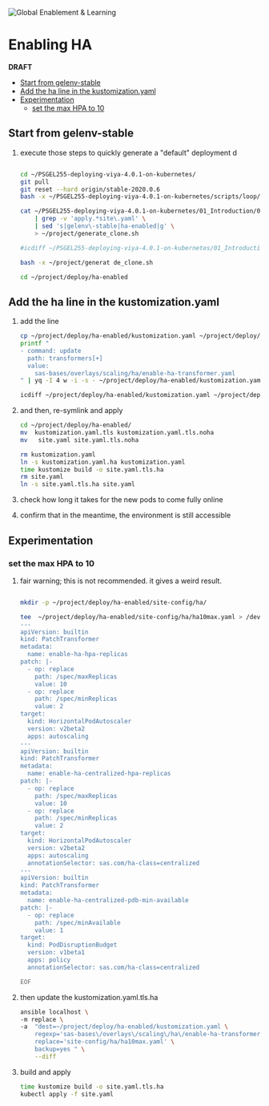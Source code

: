 ![Global Enablement & Learning](https://gelgitlab.race.sas.com/GEL/utilities/writing-content-in-markdown/-/raw/master/img/gel_banner_logo_tech-partners.jpg)

# Enabling HA

**DRAFT**

* [Start from gelenv-stable](#start-from-gelenv-stable)
* [Add the ha line in the kustomization.yaml](#add-the-ha-line-in-the-kustomizationyaml)
* [Experimentation](#experimentation)
  * [set the max HPA to 10](#set-the-max-hpa-to-10)

## Start from gelenv-stable

1. execute those steps to quickly generate a "default" deployment d

    ```bash

    cd ~/PSGEL255-deploying-viya-4.0.1-on-kubernetes/
    git pull
    git reset --hard origin/stable-2020.0.6
    bash -x ~/PSGEL255-deploying-viya-4.0.1-on-kubernetes/scripts/loop/GEL.02.CreateCheatcodes.sh start

    cat ~/PSGEL255-deploying-viya-4.0.1-on-kubernetes/01_Introduction/01_000_gelenv_order.sh \
        | grep -v 'apply.*site\.yaml' \
        | sed 's|gelenv\-stable|ha-enabled|g' \
        > ~/project/generate_clone.sh

    #icdiff ~/PSGEL255-deploying-viya-4.0.1-on-kubernetes/01_Introduction/01_000_gelenv_order.sh ~/project/generate_clone.sh

    bash -x ~/project/generat de_clone.sh

    cd ~/project/deploy/ha-enabled

    ```

## Add the ha line in the kustomization.yaml

1. add the line

    ```bash
    cp ~/project/deploy/ha-enabled/kustomization.yaml ~/project/deploy/ha-enabled/kustomization.yaml.ha
    printf "
    - command: update
      path: transformers[+]
      value:
        sas-bases/overlays/scaling/ha/enable-ha-transformer.yaml       # enable HA
    " | yq -I 4 w -i -s - ~/project/deploy/ha-enabled/kustomization.yaml.tls.ha

    icdiff ~/project/deploy/ha-enabled/kustomization.yaml ~/project/deploy/ha-enabled/kustomization.yaml.tls.ha

    ```

1. and then, re-symlink and apply

    ```bash
    cd ~/project/deploy/ha-enabled/
    mv  kustomization.yaml.tls kustomization.yaml.tls.noha
    mv   site.yaml site.yaml.tls.noha

    rm kustomization.yaml
    ln -s kustomization.yaml.ha kustomization.yaml
    time kustomize build -o site.yaml.tls.ha
    rm site.yaml
    ln -s site.yaml.tls.ha site.yaml
    ```

1. check how long it takes for the new pods to come fully online

1. confirm that in the meantime, the environment is still accessible

## Experimentation

### set the max HPA to 10

1. fair warning; this is not recommended. it gives a weird result.

    ```bash

    mkdir -p ~/project/deploy/ha-enabled/site-config/ha/

    tee  ~/project/deploy/ha-enabled/site-config/ha/ha10max.yaml > /dev/null << "EOF"
    ---
    apiVersion: builtin
    kind: PatchTransformer
    metadata:
      name: enable-ha-hpa-replicas
    patch: |-
      - op: replace
        path: /spec/maxReplicas
        value: 10
      - op: replace
        path: /spec/minReplicas
        value: 2
    target:
      kind: HorizontalPodAutoscaler
      version: v2beta2
      apps: autoscaling
    ---
    apiVersion: builtin
    kind: PatchTransformer
    metadata:
      name: enable-ha-centralized-hpa-replicas
    patch: |-
      - op: replace
        path: /spec/maxReplicas
        value: 10
      - op: replace
        path: /spec/minReplicas
        value: 2
    target:
      kind: HorizontalPodAutoscaler
      version: v2beta2
      apps: autoscaling
      annotationSelector: sas.com/ha-class=centralized
    ---
    apiVersion: builtin
    kind: PatchTransformer
    metadata:
      name: enable-ha-centralized-pdb-min-available
    patch: |-
      - op: replace
        path: /spec/minAvailable
        value: 1
    target:
      kind: PodDisruptionBudget
      version: v1beta1
      apps: policy
      annotationSelector: sas.com/ha-class=centralized

    EOF

    ```

1. then update the kustomization.yaml.tls.ha

    ```bash
    ansible localhost \
    -m replace \
    -a  "dest=~/project/deploy/ha-enabled/kustomization.yaml \
        regexp='sas-bases\/overlays\/scaling\/ha\/enable-ha-transformer\.yaml' \
        replace='site-config/ha/ha10max.yaml' \
        backup=yes " \
        --diff
    ```

1. build and apply

    ```bash
    time kustomize build -o site.yaml.tls.ha
    kubectl apply -f site.yaml
    ```
